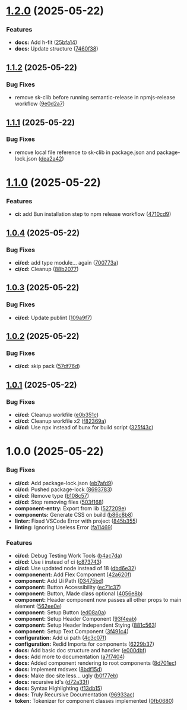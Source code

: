 # [1.2.0](https://github.com/TreltaSev/sk-clib/compare/v1.1.2...v1.2.0) (2025-05-22)


### Features

* **docs:** Add h-fit ([25bfa14](https://github.com/TreltaSev/sk-clib/commit/25bfa148aa546e6a5a0f20e6f33d6406f42dceff))
* **docs:** Update structure ([7460f38](https://github.com/TreltaSev/sk-clib/commit/7460f38bf5979981fdc3779aca13413209cccc7a))

## [1.1.2](https://github.com/TreltaSev/sk-clib/compare/v1.1.1...v1.1.2) (2025-05-22)


### Bug Fixes

* remove sk-clib before running semantic-release in npmjs-release workflow ([9e0d2a7](https://github.com/TreltaSev/sk-clib/commit/9e0d2a7cc8618ddf3913fe35076880ee2b3f70df))

## [1.1.1](https://github.com/TreltaSev/sk-clib/compare/v1.1.0...v1.1.1) (2025-05-22)


### Bug Fixes

* remove local file reference to sk-clib in package.json and package-lock.json ([dea2a42](https://github.com/TreltaSev/sk-clib/commit/dea2a4280a76bb82de825377068b13c2d6a4e91f))

# [1.1.0](https://github.com/TreltaSev/sk-clib/compare/v1.0.4...v1.1.0) (2025-05-22)


### Features

* **ci:** add Bun installation step to npm release workflow ([4710cd9](https://github.com/TreltaSev/sk-clib/commit/4710cd9dad3b5f9529764ac19ada8939a2c04835))

## [1.0.4](https://github.com/TreltaSev/sk-clib/compare/v1.0.3...v1.0.4) (2025-05-22)


### Bug Fixes

* **ci/cd:** add type module... again ([700773a](https://github.com/TreltaSev/sk-clib/commit/700773a2ec2ceefcbcdfd956950d70437c77db8e))
* **ci/cd:** Cleanup ([88b2077](https://github.com/TreltaSev/sk-clib/commit/88b2077b125fd67561c8a0c3702cc1311725a591))

## [1.0.3](https://github.com/TreltaSev/sk-clib/compare/v1.0.2...v1.0.3) (2025-05-22)


### Bug Fixes

* **ci/cd:** Update publint ([109a9f7](https://github.com/TreltaSev/sk-clib/commit/109a9f76d1a823a9e85e2ff0d0747ecb23bf181d))

## [1.0.2](https://github.com/TreltaSev/sk-clib/compare/v1.0.1...v1.0.2) (2025-05-22)


### Bug Fixes

* **ci/cd:** skip pack ([57df76d](https://github.com/TreltaSev/sk-clib/commit/57df76d59f6f856d30f65dfae814396a4e0dbf03))

## [1.0.1](https://github.com/TreltaSev/sk-clib/compare/v1.0.0...v1.0.1) (2025-05-22)


### Bug Fixes

* **ci/cd:** Cleanup workfile ([e0b351c](https://github.com/TreltaSev/sk-clib/commit/e0b351cb6d68f2caa528a1658e2ea0e899714c5e))
* **ci/cd:** Cleanup workfile x2 ([f82369a](https://github.com/TreltaSev/sk-clib/commit/f82369a7a050c6f1aca1f37df59fe39f1e34d8f0))
* **ci/cd:** Use npx instead of bunx for build script ([325f43c](https://github.com/TreltaSev/sk-clib/commit/325f43c17a057750f68a0bceaa33a3a2fa00f54a))

# 1.0.0 (2025-05-22)


### Bug Fixes

* **ci/cd:** Add package-lock.json ([eb7afd9](https://github.com/TreltaSev/sk-clib/commit/eb7afd977eac119dfc2e9e705e501d9d26ca0fcb))
* **ci/cd:** Pushed package-lock ([8693783](https://github.com/TreltaSev/sk-clib/commit/86937835aae2c06d7f6f579a539e30ae8ddd53ff))
* **ci/cd:** Remove type ([b108c57](https://github.com/TreltaSev/sk-clib/commit/b108c572176c886d619c6ee4018944a25e3388ca))
* **ci/cd:** Stop removing files ([503f168](https://github.com/TreltaSev/sk-clib/commit/503f16828024bee3de3199474f98c1a90788b321))
* **component-entry:** Export from lib ([527209e](https://github.com/TreltaSev/sk-clib/commit/527209e26cfa472ae9a44c2dc1460c79c798f6cb))
* **components:** Generate CSS on build ([b86c8b8](https://github.com/TreltaSev/sk-clib/commit/b86c8b8edd17423a8fb2cc0c85322c7ac660b66f))
* **linter:** Fixed VSCode Error with project ([845b355](https://github.com/TreltaSev/sk-clib/commit/845b3553ee98d63649ff8fd9e79c3acf701fa3ad))
* **linting:** Ignoring Useless Error ([fa11469](https://github.com/TreltaSev/sk-clib/commit/fa11469f135c2a986f1deaafd3c781cf81bbb865))


### Features

* **ci/cd:** Debug Testing Work Tools ([b4ac7da](https://github.com/TreltaSev/sk-clib/commit/b4ac7da7fb7766e52ede3af5bd028efdd9370b6c))
* **ci/cd:** Use i instead of ci ([c873743](https://github.com/TreltaSev/sk-clib/commit/c87374395c59e2b0d4872cae75fd85767fe2d2ab))
* **ci/cd:** Use updated node instead of 18 ([dbd6e32](https://github.com/TreltaSev/sk-clib/commit/dbd6e327e30310c369e95d830453e22934daa921))
* **componenent:** Add Flex Component ([42a620f](https://github.com/TreltaSev/sk-clib/commit/42a620ffd98f524614e3ffeb31e3ec3ac65d1420))
* **component:** Add Ui Path ([03475bd](https://github.com/TreltaSev/sk-clib/commit/03475bdcf6fcc5a5a3442e9fe078bb128247b3a0))
* **component:** Button Accessibility ([ec71c37](https://github.com/TreltaSev/sk-clib/commit/ec71c377e2c2d1d3aa2925a180d031017dde1e1f))
* **component:** Button, Made class optional ([4056e8b](https://github.com/TreltaSev/sk-clib/commit/4056e8b3a246151959592d87d0553c3f58595fcb))
* **component:** Header component now passes all other props to main element ([562ee0e](https://github.com/TreltaSev/sk-clib/commit/562ee0e61a4c1119b0a213e2a1733d11a55b7b61))
* **component:** Setup Button ([ed08a0a](https://github.com/TreltaSev/sk-clib/commit/ed08a0a2fca3938b3eeb1527c1a907f16484c84c))
* **component:** Setup Header Component ([93f4eab](https://github.com/TreltaSev/sk-clib/commit/93f4eab2ef6becf8adf74ed22abaab68a3349020))
* **component:** Setup Header Independent Stying ([881c563](https://github.com/TreltaSev/sk-clib/commit/881c563b0e3faa8ba56787aa0617705935a0eed1))
* **component:** Setup Text Component ([3f491c4](https://github.com/TreltaSev/sk-clib/commit/3f491c4e00499d84811bc519630e37a67d003413))
* **configuration:** Add ui path ([4c3c07f](https://github.com/TreltaSev/sk-clib/commit/4c3c07f257d623676bd945f7bd919a09c8080c96))
* **configuration:** Redid Imports for components ([6229b37](https://github.com/TreltaSev/sk-clib/commit/6229b37e06ce7acd3978efb0db60a512e9d27204))
* **docs:** Add basic doc structure and handler ([e000dbf](https://github.com/TreltaSev/sk-clib/commit/e000dbf11af1fb2b1fe8d510001e74bda066a992))
* **docs:** Add more to documentation ([a7f7404](https://github.com/TreltaSev/sk-clib/commit/a7f740405cb3dba6a3a686f24c13354cb35f30f3))
* **docs:** Added component rendering to root components ([8d701ec](https://github.com/TreltaSev/sk-clib/commit/8d701ecaa1e145a142822eae635cebb8d2e5d7a1))
* **docs:** Implement mdsvex ([8bdf15d](https://github.com/TreltaSev/sk-clib/commit/8bdf15d64113960daec43e0b60ae96a324ed0fa1))
* **docs:** Make doc site less... ugly ([b0f77eb](https://github.com/TreltaSev/sk-clib/commit/b0f77ebbf13d4291520be881a4aeb93ccdfd8817))
* **docs:** recursive id's ([d72a33f](https://github.com/TreltaSev/sk-clib/commit/d72a33f5b9563e9a8fb20c3e14ccc9f76fafc8e9))
* **docs:** Syntax Highlighting ([f13db15](https://github.com/TreltaSev/sk-clib/commit/f13db1546f73c5df1c9a7c64fe219df8c9c5b2f2))
* **docs:** Truly Recursive Documentation ([96933ac](https://github.com/TreltaSev/sk-clib/commit/96933acb16ad464271b6ead9bb1e29291fcf1716))
* **token:** Tokenizer for component classes implemented ([0fb0680](https://github.com/TreltaSev/sk-clib/commit/0fb0680d36eb1bdf1d1c5ea0a91becc467284ed5))

